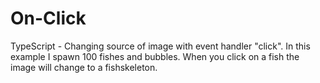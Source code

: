 # On-Click
TypeScript - Changing source of image with event handler "click". 
In this example I spawn 100 fishes and bubbles. When you click on a fish the image will change to a fishskeleton.
